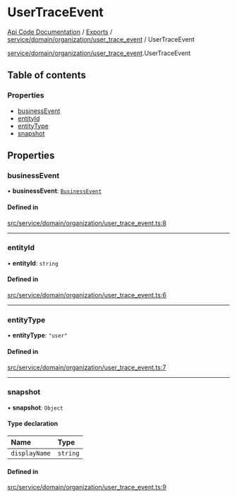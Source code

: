 # UserTraceEvent
 
[Api Code Documentation](../README.md) / [Exports](../modules.md) / [service/domain/organization/user\_trace\_event](../modules/service_domain_organization_user_trace_event.md) / UserTraceEvent

[service/domain/organization/user\_trace\_event](../modules/service_domain_organization_user_trace_event.md).UserTraceEvent

## Table of contents

### Properties

- [businessEvent](service_domain_organization_user_trace_event.UserTraceEvent.md#businessevent)
- [entityId](service_domain_organization_user_trace_event.UserTraceEvent.md#entityid)
- [entityType](service_domain_organization_user_trace_event.UserTraceEvent.md#entitytype)
- [snapshot](service_domain_organization_user_trace_event.UserTraceEvent.md#snapshot)

## Properties

### businessEvent

• **businessEvent**: [`BusinessEvent`](../modules/service_domain_business_event.md#businessevent)

#### Defined in

[src/service/domain/organization/user_trace_event.ts:8](https://github.com/openkfw/TruBudget/blob/d2b440c/api/src/service/domain/organization/user_trace_event.ts#L8)

___

### entityId

• **entityId**: `string`

#### Defined in

[src/service/domain/organization/user_trace_event.ts:6](https://github.com/openkfw/TruBudget/blob/d2b440c/api/src/service/domain/organization/user_trace_event.ts#L6)

___

### entityType

• **entityType**: ``"user"``

#### Defined in

[src/service/domain/organization/user_trace_event.ts:7](https://github.com/openkfw/TruBudget/blob/d2b440c/api/src/service/domain/organization/user_trace_event.ts#L7)

___

### snapshot

• **snapshot**: `Object`

#### Type declaration

| Name | Type |
| :------ | :------ |
| `displayName` | `string` |

#### Defined in

[src/service/domain/organization/user_trace_event.ts:9](https://github.com/openkfw/TruBudget/blob/d2b440c/api/src/service/domain/organization/user_trace_event.ts#L9)
